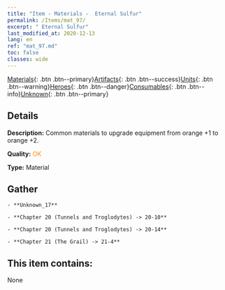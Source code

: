 ```yaml
---
title: "Item - Materials -  Eternal Sulfur"
permalink: /Items/mat_97/
excerpt: " Eternal Sulfur"
last_modified_at: 2020-12-13
lang: en
ref: "mat_97.md"
toc: false
classes: wide
---
```

 [Materials](/Items/){: .btn .btn--primary}[Artifacts](/Items/Artifacts/){: .btn .btn--success}[Units](/Items/Units/){: .btn .btn--warning}[Heroes](/Items/Heroes/){: .btn .btn--danger}[Consumables](/Items/Consumables/){: .btn .btn--info}[Unknown](/Items/Unknown/){: .btn .btn--primary}

## Details
 **Description:** Common materials to upgrade equipment from orange +1 to orange +2.

 **Quality:** <span style="color: #FF8C00">OK</span>

 **Type:** Material

## Gather

    - **Unknown_17** 

    - **Chapter 20 (Tunnels and Troglodytes) -> 20-10** 

    - **Chapter 20 (Tunnels and Troglodytes) -> 20-14** 

    - **Chapter 21 (The Grail) -> 21-4** 



## This item contains:

  None

